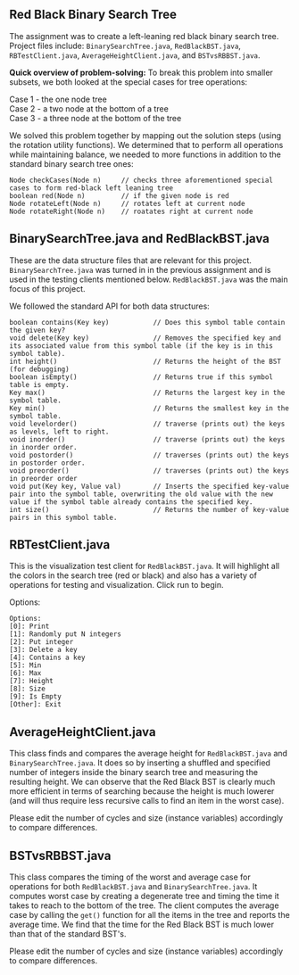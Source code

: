 ## Red Black Binary Search Tree

The assignment was to create a left-leaning red black binary search tree. Project files include: `BinarySearchTree.java`, `RedBlackBST.java`, `RBTestClient.java`, `AverageHeightClient.java`, and `BSTvsRBBST.java`.

**Quick overview of problem-solving:**
To break this problem into smaller subsets, we both looked at the special cases for tree operations:

Case 1 - the one node tree<br>
Case 2 - a two node at the bottom of a tree<br>
Case 3 - a three node at the bottom of the tree

We solved this problem together by mapping out the solution steps (using the rotation utility functions). We determined that to perform all operations while maintaining balance, we needed to more functions in addition to the standard binary search tree ones:

```
Node checkCases(Node n) 	// checks three aforementioned special cases to form red-black left leaning tree
boolean red(Node n)			// if the given node is red
Node rotateLeft(Node n)		// rotates left at current node
Node rotateRight(Node n)	// roatates right at current node

```

## BinarySearchTree.java and RedBlackBST.java

These are the data structure files that are relevant for this project. `BinarySearchTree.java` was turned in in the previous assignment and is used in the testing clients mentioned below. `RedBlackBST.java` was the main focus of this project.

We followed the standard API for both data structures:

```
boolean contains(Key key)			// Does this symbol table contain the given key?
void delete(Key key)				// Removes the specified key and its associated value from this symbol table (if the key is in this symbol table).
int height()						// Returns the height of the BST (for debugging)
boolean isEmpty()					// Returns true if this symbol table is empty.
Key max()							// Returns the largest key in the symbol table.
Key min()							// Returns the smallest key in the symbol table.
void levelorder()					// traverse (prints out) the keys as levels, left to right.
void inorder()						// traverse (prints out) the keys in inorder order.
void postorder()					// traverses (prints out) the keys in postorder order.
void preorder()						// traverses (prints out) the keys in preorder order
void put(Key key, Value val)		// Inserts the specified key-value pair into the symbol table, overwriting the old value with the new value if the symbol table already contains the specified key.
int size()							// Returns the number of key-value pairs in this symbol table.

```

## RBTestClient.java

This is the visualization test client for `RedBlackBST.java`. It will highlight all the colors in the search tree (red or black) and also has a variety of operations for testing and visualization. Click run to begin.

Options:

```
Options:
[0]: Print
[1]: Randomly put N integers
[2]: Put integer
[3]: Delete a key
[4]: Contains a key
[5]: Min
[6]: Max
[7]: Height
[8]: Size
[9]: Is Empty
[Other]: Exit
```

## AverageHeightClient.java

This class finds and compares the average height for `RedBlackBST.java` and `BinarySearchTree.java`. It does so by inserting a shuffled and specified number of integers inside the binary search tree and measuring the resulting height. We can observe that the Red Black BST is clearly much more efficient in terms of searching because the height is much lowerer (and will thus require less recursive calls to find an item in the worst case).

Please edit the number of cycles and size (instance variables) accordingly to compare differences.

## BSTvsRBBST.java

This class compares the timing of the worst and average case for operations for both `RedBlackBST.java` and `BinarySearchTree.java`. It computes worst case by creating a degenerate tree and timing the time it takes to reach to the bottom of the tree. The client computes the average case by calling the `get()` function for all the items in the tree and reports the average time. We find that the time for the Red Black BST is much lower than that of the standard BST's.

Please edit the number of cycles and size (instance variables) accordingly to compare differences.
